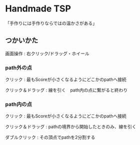 # Handmade TSP
「手作りには手作りならではの温かさがある」


## つかいかた


画面操作 : 右クリック/ドラッグ・ホイール

### path外の点
クリック : 最もScoreが小さくなるようにどこかのpathへ接続

クリック＆ドラッグ : 線を引く　path内の点に繋がると終わり

### path内の点
クリック : 最もScoreが小さくなるようにどこかのpathへ接続

クリック＆ドラッグ : pathの境界から開始したときのみ、線を引く

ダブルクリック : その頂点でpathを2分割する